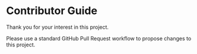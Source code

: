 # Contributor Guide

Thank you for your interest in this project.

Please use a standard GitHub Pull Request workflow to propose changes to this project.

